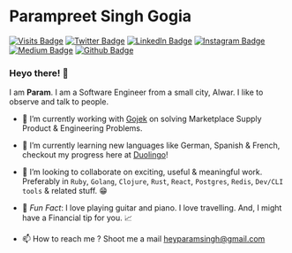 

# Parampreet Singh Gogia
[![Visits Badge](https://badges.pufler.dev/visits/paramsingh96/paramsingh96)](paramsingh96.github.io)
[![Twitter Badge](https://img.shields.io/badge/Twitter-Profile-informational?style=flat&logo=twitter&logoColor=white&color=1CA2F1)](https://twitter.com/paramsingh96)
[![LinkedIn Badge](https://img.shields.io/badge/LinkedIn-Profile-informational?style=flat&logo=linkedin&logoColor=white&color=0D76A8)](https://www.linkedin.com/in/parampreet-singh-b13313a6/)
[![Instagram Badge](https://img.shields.io/badge/Instagram-Profile-informational?style=flat&logo=instagram&logoColor=white&color=8A3AB9)](https://instagram.com/paramsingh96)
[![Medium Badge](https://img.shields.io/badge/Medium-Profile-informational?style=flat&logo=medium&logoColor=white&color=0000CD)](https://medium.com/@paramsingh96)
[![Github Badge](https://img.shields.io/badge/Github-Profile-informational?style=flat&logo=github&logoColor=white&color=FAFAFA)](https://github.com/paramsingh96)

### Heyo there! 👋

I am **Param**. I am a Software Engineer from a small city, Alwar. I like to observe and talk to people.


- 🔭 I’m currently working with [Gojek] on solving Marketplace Supply Product & Engineering Problems.
- 🌱 I’m currently learning new languages like German, Spanish & French, checkout my progress here at [Duolingo]!
- 👯 I’m looking to collaborate on exciting, useful & meaningful work. Preferably in `Ruby`, `Golang`, `Clojure`, `Rust`, `React`, `Postgres`, `Redis`, `Dev/CLI tools` & related stuff. 😁

- 🎵 *Fun Fact*: I love playing guitar and piano. I love travelling. And, I might have a Financial tip for you. 📈

- 📫 How to reach me ? 
     Shoot me a mail heyparamsingh@gmail.com


[Gojek]: https://www.gojek.io/
[Duolingo]: https://duolingo.com/profile/paramsingh96
[Instagram]: https://www.instagram.com/paramsingh96
[Twitter]: https://www.twitter.com/paramsingh96
[LinkedIn]: https://www.linkedin.com/in/parampreet-singh-b13313a6/
[Github]: https://github.com/paramsingh96
[Medium]: https://medium.com/@paramsingh96

